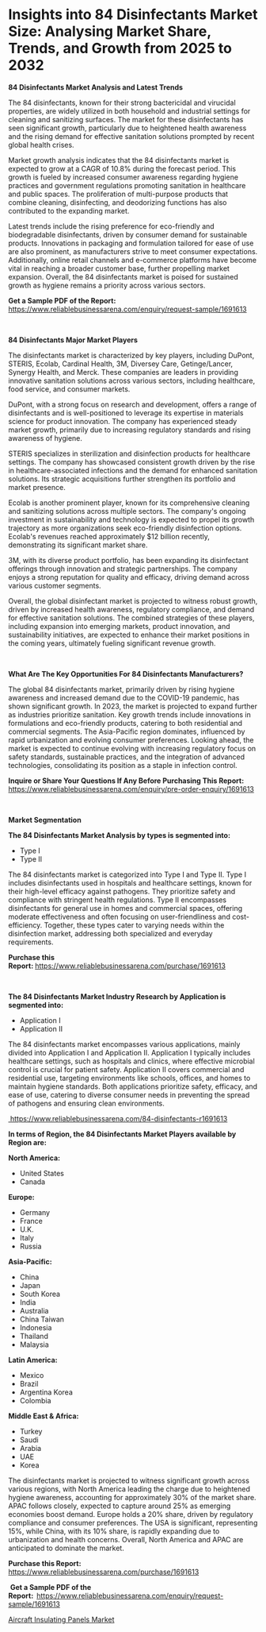 <p><h1>Insights into 84 Disinfectants Market Size: Analysing Market Share, Trends, and Growth from 2025 to 2032</h1></p><p><strong>84 Disinfectants Market Analysis and Latest Trends</strong></p>
<p><p>The 84 disinfectants, known for their strong bactericidal and virucidal properties, are widely utilized in both household and industrial settings for cleaning and sanitizing surfaces. The market for these disinfectants has seen significant growth, particularly due to heightened health awareness and the rising demand for effective sanitation solutions prompted by recent global health crises.</p><p>Market growth analysis indicates that the 84 disinfectants market is expected to grow at a CAGR of 10.8% during the forecast period. This growth is fueled by increased consumer awareness regarding hygiene practices and government regulations promoting sanitation in healthcare and public spaces. The proliferation of multi-purpose products that combine cleaning, disinfecting, and deodorizing functions has also contributed to the expanding market.</p><p>Latest trends include the rising preference for eco-friendly and biodegradable disinfectants, driven by consumer demand for sustainable products. Innovations in packaging and formulation tailored for ease of use are also prominent, as manufacturers strive to meet consumer expectations. Additionally, online retail channels and e-commerce platforms have become vital in reaching a broader customer base, further propelling market expansion. Overall, the 84 disinfectants market is poised for sustained growth as hygiene remains a priority across various sectors.</p></p>
<p><strong>Get a Sample PDF of the Report:&nbsp;</strong> <a href="https://www.reliablebusinessarena.com/enquiry/request-sample/1691613?utm_campaign=2185&utm_medium=2&utm_source=Github&utm_content=ia&utm_term=27032025&utm_id=84-disinfectants">https://www.reliablebusinessarena.com/enquiry/request-sample/1691613</a></p>
<p>&nbsp;</p>
<p><strong>84 Disinfectants Major Market Players</strong></p>
<p><p>The disinfectants market is characterized by key players, including DuPont, STERIS, Ecolab, Cardinal Health, 3M, Diversey Care, Getinge/Lancer, Synergy Health, and Merck. These companies are leaders in providing innovative sanitation solutions across various sectors, including healthcare, food service, and consumer markets.</p><p>DuPont, with a strong focus on research and development, offers a range of disinfectants and is well-positioned to leverage its expertise in materials science for product innovation. The company has experienced steady market growth, primarily due to increasing regulatory standards and rising awareness of hygiene.</p><p>STERIS specializes in sterilization and disinfection products for healthcare settings. The company has showcased consistent growth driven by the rise in healthcare-associated infections and the demand for enhanced sanitation solutions. Its strategic acquisitions further strengthen its portfolio and market presence.</p><p>Ecolab is another prominent player, known for its comprehensive cleaning and sanitizing solutions across multiple sectors. The company's ongoing investment in sustainability and technology is expected to propel its growth trajectory as more organizations seek eco-friendly disinfection options. Ecolab's revenues reached approximately $12 billion recently, demonstrating its significant market share.</p><p>3M, with its diverse product portfolio, has been expanding its disinfectant offerings through innovation and strategic partnerships. The company enjoys a strong reputation for quality and efficacy, driving demand across various customer segments.</p><p>Overall, the global disinfectant market is projected to witness robust growth, driven by increased health awareness, regulatory compliance, and demand for effective sanitation solutions. The combined strategies of these players, including expansion into emerging markets, product innovation, and sustainability initiatives, are expected to enhance their market positions in the coming years, ultimately fueling significant revenue growth.</p></p>
<p>&nbsp;</p>
<p><strong>What Are The Key Opportunities For 84 Disinfectants Manufacturers?</strong></p>
<p><p>The global 84 disinfectants market, primarily driven by rising hygiene awareness and increased demand due to the COVID-19 pandemic, has shown significant growth. In 2023, the market is projected to expand further as industries prioritize sanitation. Key growth trends include innovations in formulations and eco-friendly products, catering to both residential and commercial segments. The Asia-Pacific region dominates, influenced by rapid urbanization and evolving consumer preferences. Looking ahead, the market is expected to continue evolving with increasing regulatory focus on safety standards, sustainable practices, and the integration of advanced technologies, consolidating its position as a staple in infection control.</p></p>
<p><strong>Inquire or Share Your Questions If Any Before Purchasing This Report:</strong> <a href="https://www.reliablebusinessarena.com/enquiry/pre-order-enquiry/1691613?utm_campaign=2185&utm_medium=2&utm_source=Github&utm_content=ia&utm_term=27032025&utm_id=84-disinfectants">https://www.reliablebusinessarena.com/enquiry/pre-order-enquiry/1691613</a></p>
<p>&nbsp;</p>
<p><strong>Market Segmentation</strong></p>
<p><strong>The 84 Disinfectants Market Analysis by types is segmented into:</strong></p>
<p><ul><li>Type I</li><li>Type II</li></ul></p>
<p><p>The 84 disinfectants market is categorized into Type I and Type II. Type I includes disinfectants used in hospitals and healthcare settings, known for their high-level efficacy against pathogens. They prioritize safety and compliance with stringent health regulations. Type II encompasses disinfectants for general use in homes and commercial spaces, offering moderate effectiveness and often focusing on user-friendliness and cost-efficiency. Together, these types cater to varying needs within the disinfection market, addressing both specialized and everyday requirements.</p></p>
<p><strong>Purchase this Report:&nbsp;</strong><a href="https://www.reliablebusinessarena.com/purchase/1691613?utm_campaign=2185&utm_medium=2&utm_source=Github&utm_content=ia&utm_term=27032025&utm_id=84-disinfectants">https://www.reliablebusinessarena.com/purchase/1691613</a></p>
<p>&nbsp;</p>
<p><strong>The 84 Disinfectants Market Industry Research by Application is segmented into:</strong></p>
<p><ul><li>Application I</li><li>Application II</li></ul></p>
<p><p>The 84 disinfectants market encompasses various applications, mainly divided into Application I and Application II. Application I typically includes healthcare settings, such as hospitals and clinics, where effective microbial control is crucial for patient safety. Application II covers commercial and residential use, targeting environments like schools, offices, and homes to maintain hygiene standards. Both applications prioritize safety, efficacy, and ease of use, catering to diverse consumer needs in preventing the spread of pathogens and ensuring clean environments.</p></p>
<p><a href="https://www.reliablebusinessarena.com/84-disinfectants-r1691613?utm_campaign=2185&utm_medium=2&utm_source=Github&utm_content=ia&utm_term=27032025&utm_id=84-disinfectants">&nbsp;https://www.reliablebusinessarena.com/84-disinfectants-r1691613</a></p>
<p><strong>In terms of Region, the 84 Disinfectants Market Players available by Region are:</strong></p>
<p>
    <p> <strong> North America: </strong>
        <ul>
            <li>United States</li>
            <li>Canada</li>
        </ul>
        </p> 
    <p> <strong> Europe: </strong>
        <ul>
            <li>Germany</li>
            <li>France</li>
            <li>U.K.</li>
            <li>Italy</li>
            <li>Russia</li>
        </ul>
        </p> 
    <p> <strong> Asia-Pacific: </strong>
        <ul>
            <li>China</li>
            <li>Japan</li>
            <li>South Korea</li>
            <li>India</li>
            <li>Australia</li>
            <li>China Taiwan</li>
            <li>Indonesia</li>
            <li>Thailand</li>
            <li>Malaysia</li>
        </ul>
        </p> 
    <p> <strong> Latin America: </strong>
        <ul>
            <li>Mexico</li>
            <li>Brazil</li>
            <li>Argentina Korea</li>
            <li>Colombia</li>
        </ul>
        </p> 
    <p> <strong> Middle East & Africa: </strong>
        <ul>
            <li>Turkey</li>
            <li>Saudi</li>
            <li>Arabia</li>
            <li>UAE</li>
            <li>Korea</li>
        </ul>
    </p>
    </p>
<p><p>The disinfectants market is projected to witness significant growth across various regions, with North America leading the charge due to heightened hygiene awareness, accounting for approximately 30% of the market share. APAC follows closely, expected to capture around 25% as emerging economies boost demand. Europe holds a 20% share, driven by regulatory compliance and consumer preferences. The USA is significant, representing 15%, while China, with its 10% share, is rapidly expanding due to urbanization and health concerns. Overall, North America and APAC are anticipated to dominate the market.</p></p>
<p><strong>Purchase this Report: </strong><a href="https://www.reliablebusinessarena.com/purchase/1691613?utm_campaign=2185&utm_medium=2&utm_source=Github&utm_content=ia&utm_term=27032025&utm_id=84-disinfectants">https://www.reliablebusinessarena.com/purchase/1691613</a></p>
<p>&nbsp;<strong>Get a Sample PDF of the Report:&nbsp;&nbsp;</strong><a href="https://www.reliablebusinessarena.com/enquiry/request-sample/1691613?utm_campaign=2185&utm_medium=2&utm_source=Github&utm_content=ia&utm_term=27032025&utm_id=84-disinfectants">https://www.reliablebusinessarena.com/enquiry/request-sample/1691613</a></p>
<p><strong></strong></p>
<p><p><a href="https://github.com/luckyshygirl/Market-Research-Report-List-7/blob/main/aircraft-insulating-panels-market.md?utm_campaign=2185&utm_medium=2&utm_source=Github&utm_content=ia&utm_term=27032025&utm_id=84-disinfectants">Aircraft Insulating Panels Market</a></p></p>